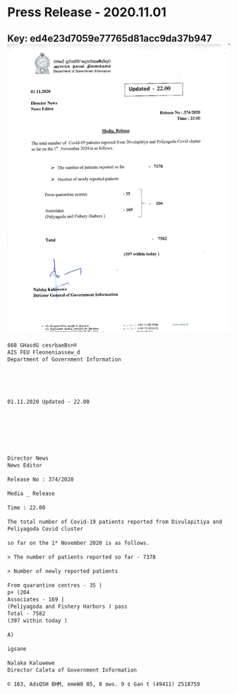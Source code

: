 # Press Release - 2020.11.01 
Key: ed4e23d7059e77765d81acc9da37b947 
![img](img/ed4e23d7059e77765d81acc9da37b947.jpg)
---
```
668 GHasdG cesrbaeBsn®
AIS FEU Fleoneniassew_d
Department of Government Information

 

 

01.11.2020 Updated - 22.00

 

 

 

Director News
News Editor

Release No : 374/2020

Media _ Release

Time : 22.00

The total number of Covid-19 patients reported from Divulapitiya and Peliyagoda Covid cluster

so far on the 1* November 2020 is as follows.

> The number of patients reported so far - 7378

> Number of newly reported patients

From quarantine centres - 35 |
p+ (204
Associates - 169 |
(Peliyagoda and Fishery Harbors ) pass
Total - 7582
(397 within today )

A)

igsane

Nalaka Kaluwewe
Director Caleta of Government Information

© 163, AdsQSH BHM, emeW8 05, 8 ows. 9 ¢ Gan t (49411) 2518759

   

 

```
